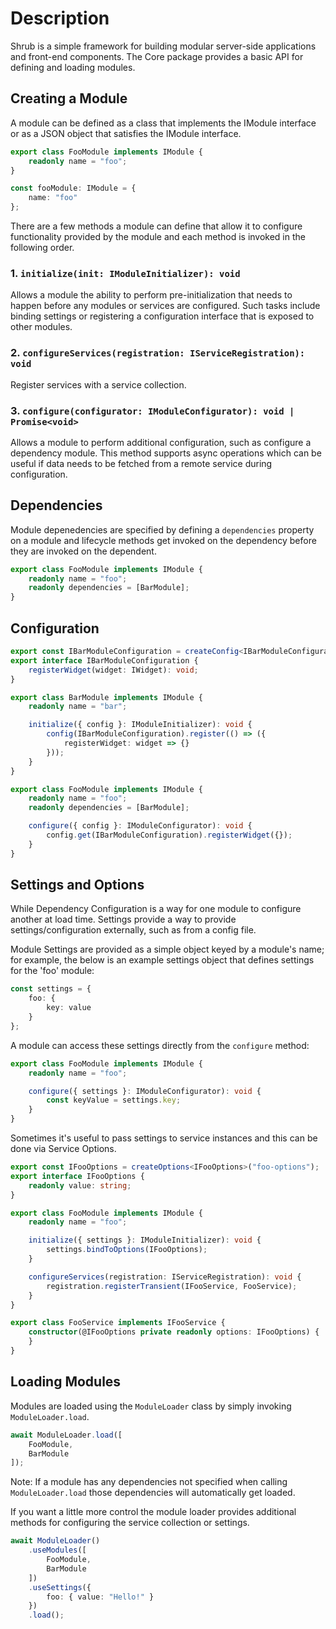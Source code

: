# Description

Shrub is a simple framework for building modular server-side applications and front-end components. The Core package provides a basic API for defining and loading modules.

## Creating a Module

A module can be defined as a class that implements the IModule interface or as a JSON object that satisfies the IModule interface.

```typescript
export class FooModule implements IModule {
    readonly name = "foo";
}
```

```typescript
const fooModule: IModule = {
    name: "foo"
};
```

There are a few methods a module can define that allow it to configure functionality provided by the module and each method is invoked in the following order.

### 1. `initialize(init: IModuleInitializer): void`

Allows a module the ability to perform pre-initialization that needs to happen before any modules or services are configured. Such tasks include binding settings or registering a configuration interface that is exposed to other modules.

### 2. `configureServices(registration: IServiceRegistration): void`

Register services with a service collection.

### 3. `configure(configurator: IModuleConfigurator): void | Promise<void>`

Allows a module to perform additional configuration, such as configure a dependency module. This method supports async operations which can be useful if data needs to be fetched from a remote service during configuration.

## Dependencies

Module depenedencies are specified by defining a `dependencies` property on a module and lifecycle methods get invoked on the dependency before they are invoked on the dependent.

```typescript
export class FooModule implements IModule {
    readonly name = "foo";
    readonly dependencies = [BarModule];
}
```

## Configuration

```typescript
export const IBarModuleConfiguration = createConfig<IBarModuleConfiguration>();
export interface IBarModuleConfiguration {
    registerWidget(widget: IWidget): void;
}

export class BarModule implements IModule {
    readonly name = "bar";

    initialize({ config }: IModuleInitializer): void {
        config(IBarModuleConfiguration).register(() => ({
            registerWidget: widget => {}
        }));
    }
}

export class FooModule implements IModule {
    readonly name = "foo";
    readonly dependencies = [BarModule];

    configure({ config }: IModuleConfigurator): void {
        config.get(IBarModuleConfiguration).registerWidget({});
    }
}
```

## Settings and Options

While Dependency Configuration is a way for one module to configure another at load time. Settings provide a way to provide settings/configuration externally, such as from a config file.

Module Settings are provided as a simple object keyed by a module's name; for example, the below is an example settings object that defines settings for the 'foo' module:

```typescript
const settings = {
    foo: {
        key: value
    }
};
```

A module can access these settings directly from the `configure` method:

```typescript
export class FooModule implements IModule {
    readonly name = "foo";

    configure({ settings }: IModuleConfigurator): void {
        const keyValue = settings.key;
    }
}
```

Sometimes it's useful to pass settings to service instances and this can be done via Service Options.

```typescript
export const IFooOptions = createOptions<IFooOptions>("foo-options");
export interface IFooOptions {
    readonly value: string;
}

export class FooModule implements IModule {
    readonly name = "foo";

    initialize({ settings }: IModuleInitializer): void {
        settings.bindToOptions(IFooOptions);
    }

    configureServices(registration: IServiceRegistration): void {
        registration.registerTransient(IFooService, FooService);
    }
}

export class FooService implements IFooService {
    constructor(@IFooOptions private readonly options: IFooOptions) {
    }
}
```

## Loading Modules

Modules are loaded using the `ModuleLoader` class by simply invoking `ModuleLoader.load`.

```typescript
await ModuleLoader.load([
    FooModule,
    BarModule
]);
```

Note: If a module has any dependencies not specified when calling `ModuleLoader.load` those dependencies will automatically get loaded.

If you want a little more control the module loader provides additional methods for configuring the service collection or settings.

```typescript
await ModuleLoader()
    .useModules([
        FooModule,
        BarModule
    ])
    .useSettings({
        foo: { value: "Hello!" }
    })
    .load();
```
